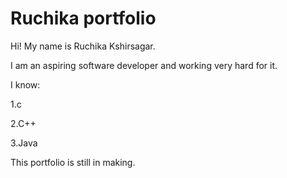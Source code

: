 # Ruchika portfolio
Hi! My name is Ruchika Kshirsagar.


I am an aspiring software developer and working very hard for it.


I know:

1.c

2.C++

3.Java

This portfolio is still in making.